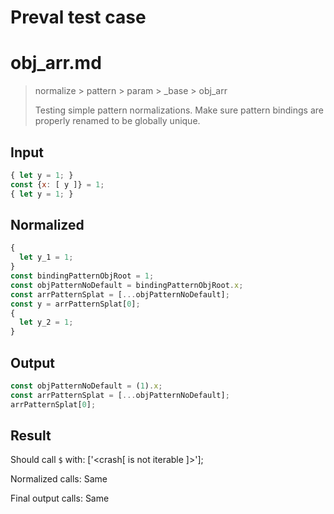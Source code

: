 # Preval test case

# obj_arr.md

> normalize > pattern > param > _base > obj_arr
>
> Testing simple pattern normalizations. Make sure pattern bindings are properly renamed to be globally unique.

## Input

`````js filename=intro
{ let y = 1; }
const {x: [ y ]} = 1;
{ let y = 1; }
`````

## Normalized

`````js filename=intro
{
  let y_1 = 1;
}
const bindingPatternObjRoot = 1;
const objPatternNoDefault = bindingPatternObjRoot.x;
const arrPatternSplat = [...objPatternNoDefault];
const y = arrPatternSplat[0];
{
  let y_2 = 1;
}
`````

## Output

`````js filename=intro
const objPatternNoDefault = (1).x;
const arrPatternSplat = [...objPatternNoDefault];
arrPatternSplat[0];
`````

## Result

Should call `$` with:
['<crash[ <ref> is not iterable ]>'];

Normalized calls: Same

Final output calls: Same
